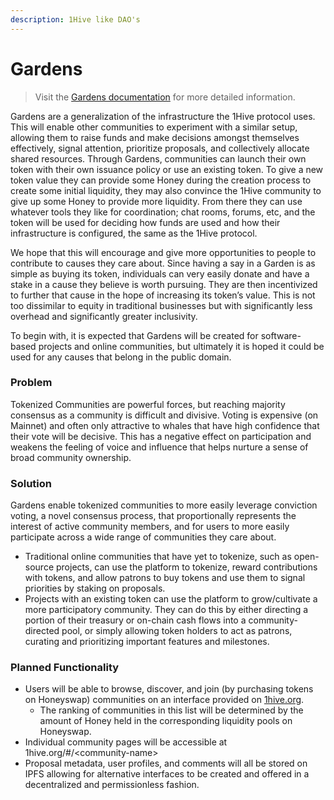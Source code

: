 ```yaml
---
description: 1Hive like DAO's
---
```


# Gardens

> Visit the [Gardens documentation](https://1hive.gitbook.io/gardens/) for more detailed information.

Gardens are a generalization of the infrastructure the 1Hive protocol uses. This will enable other communities to experiment with a similar setup, allowing them to raise funds and make decisions amongst themselves effectively, signal attention, prioritize proposals, and collectively allocate shared resources. Through Gardens, communities can launch their own token with their own issuance policy or use an existing token. To give a new token value they can provide some Honey during the creation process to create some initial liquidity, they may also convince the 1Hive community to give up some Honey to provide more liquidity. From there they can use whatever tools they like for coordination; chat rooms, forums, etc, and the token will be used for deciding how funds are used and how their infrastructure is configured, the same as the 1Hive protocol.

We hope that this will encourage and give more opportunities to people to contribute to causes they care about. Since having a say in a Garden is as simple as buying its token, individuals can very easily donate and have a stake in a cause they believe is worth pursuing. They are then incentivized to further that cause in the hope of increasing its token’s value. This is not too dissimilar to equity in traditional businesses but with significantly less overhead and significantly greater inclusivity.

To begin with, it is expected that Gardens will be created for software-based projects and online communities, but ultimately it is hoped it could be used for any causes that belong in the public domain.

### Problem

Tokenized Communities are powerful forces, but reaching majority consensus as a community is difficult and divisive. Voting is expensive \(on Mainnet\) and often only attractive to whales that have high confidence that their vote will be decisive. This has a negative effect on participation and weakens the feeling of voice and influence that helps nurture a sense of broad community ownership.

### Solution

Gardens enable tokenized communities to more easily leverage conviction voting, a novel consensus process, that proportionally represents the interest of active community members, and for users to more easily participate across a wide range of communities they care about. 

* Traditional online communities that have yet to tokenize, such as open-source projects,  can use the platform to tokenize, reward contributions with tokens, and allow patrons to buy tokens and use them to signal priorities by staking on proposals.
* Projects with an existing token can use the platform to grow/cultivate a more participatory community. They can do this by either directing a portion of their treasury or on-chain cash flows into a community-directed pool, or simply allowing token holders to act as patrons, curating and prioritizing important features and milestones. 

### Planned Functionality

* Users will be able to browse, discover, and join \(by purchasing tokens on Honeyswap\) communities on an interface provided on [1hive.org](www.1hive.org).
  * The ranking of communities in this list will be determined by the amount of Honey held in the corresponding liquidity pools on Honeyswap.
* Individual community pages will be accessible at 1hive.org/\#/&lt;community-name&gt;
* Proposal metadata, user profiles, and comments will all be stored on IPFS allowing for alternative interfaces to be created and offered in a decentralized and permissionless fashion. 
  

